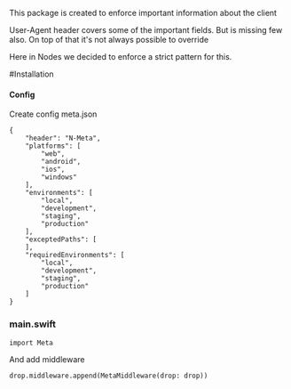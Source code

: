 This package is created to enforce important information about the client

User-Agent header covers some of the important fields. But is missing few also.
On top of that it's not always possible to override

Here in Nodes we decided to enforce a strict pattern for this.

#Installation

#### Config
Create config meta.json

```
{
    "header": "N-Meta",
    "platforms": [
        "web",
        "android",
        "ios",
        "windows"
    ],
    "environments": [
        "local",
        "development",
        "staging",
        "production"
    ],
    "exceptedPaths": [
    ],
    "requiredEnvironments": [
        "local",
        "development",
        "staging",
        "production"
    ]
}
```

### main.swift
```
import Meta
```

And add middleware
```
drop.middleware.append(MetaMiddleware(drop: drop))
```
